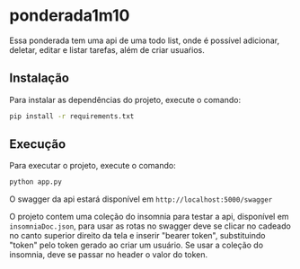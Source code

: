 # ponderada1m10

Essa ponderada tem uma api de uma todo list, onde é possível adicionar, deletar, editar e listar tarefas, além de criar usuaŕios.

## Instalação

Para instalar as dependências do projeto, execute o comando:

```bash
pip install -r requirements.txt
```

## Execução

Para executar o projeto, execute o comando:

```bash
python app.py
```

O swagger da api estará disponível em `http://localhost:5000/swagger`

O projeto contem uma coleção do insomnia para testar a api, disponível em `insomniaDoc.json`, para usar as rotas no swagger deve se clicar  no cadeado no canto superior direito da tela e inserir "bearer token", substituindo "token" pelo token gerado ao criar um usuário. Se usar a coleção do insomnia, deve se passar no header o valor do token.
